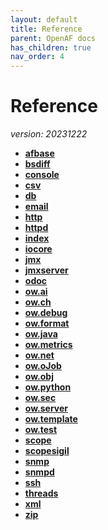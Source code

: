 ```yaml
---
layout: default
title: Reference
parent: OpenAF docs
has_children: true
nav_order: 4
---
```

# Reference
_version: 20231222_
* __[afbase](afbase.md)__
* __[bsdiff](bsdiff.md)__
* __[console](console.md)__
* __[csv](csv.md)__
* __[db](db.md)__
* __[email](email.md)__
* __[http](http.md)__
* __[httpd](httpd.md)__
* __[index](index.md)__
* __[iocore](iocore.md)__
* __[jmx](jmx.md)__
* __[jmxserver](jmxserver.md)__
* __[odoc](odoc.md)__
* __[ow.ai](ow_ai.md)__
* __[ow.ch](ow_ch.md)__
* __[ow.debug](ow_debug.md)__
* __[ow.format](ow_format.md)__
* __[ow.java](ow_java.md)__
* __[ow.metrics](ow_metrics.md)__
* __[ow.net](ow_net.md)__
* __[ow.oJob](ow_oJob.md)__
* __[ow.obj](ow_obj.md)__
* __[ow.python](ow_python.md)__
* __[ow.sec](ow_sec.md)__
* __[ow.server](ow_server.md)__
* __[ow.template](ow_template.md)__
* __[ow.test](ow_test.md)__
* __[scope](scope.md)__
* __[scopesigil](scopesigil.md)__
* __[snmp](snmp.md)__
* __[snmpd](snmpd.md)__
* __[ssh](ssh.md)__
* __[threads](threads.md)__
* __[xml](xml.md)__
* __[zip](zip.md)__
